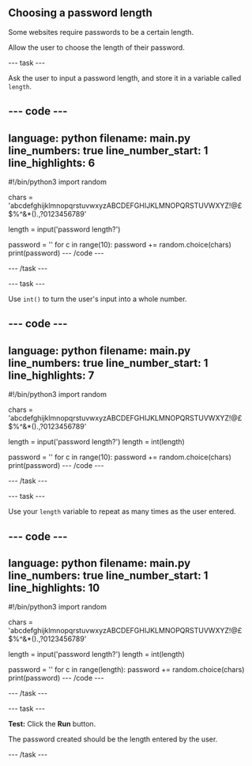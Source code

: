 ## Choosing a password length

Some websites require passwords to be a certain length. 

Allow the user to choose the length of their password.

--- task ---

Ask the user to input a password length, and store it in a variable called `length`.

--- code ---
---
language: python
filename: main.py
line_numbers: true
line_number_start: 1
line_highlights: 6
---
#!/bin/python3
import random

chars = 'abcdefghijklmnopqrstuvwxyzABCDEFGHIJKLMNOPQRSTUVWXYZ!@£$%^&*().,?0123456789'

length = input('password length?')

password = ''
for c in range(10):
    password += random.choice(chars)
print(password)
--- /code ---

--- /task ---

--- task ---

Use `int()` to turn the user's input into a whole number.

--- code ---
---
language: python
filename: main.py
line_numbers: true
line_number_start: 1
line_highlights: 7
---
#!/bin/python3
import random

chars = 'abcdefghijklmnopqrstuvwxyzABCDEFGHIJKLMNOPQRSTUVWXYZ!@£$%^&*().,?0123456789'

length = input('password length?')
length = int(length)

password = ''
for c in range(10):
    password += random.choice(chars)
print(password)
--- /code ---

--- /task ---

--- task ---

Use your `length` variable to repeat as many times as the user entered.

--- code ---
---
language: python
filename: main.py
line_numbers: true
line_number_start: 1
line_highlights: 10
---
#!/bin/python3
import random

chars = 'abcdefghijklmnopqrstuvwxyzABCDEFGHIJKLMNOPQRSTUVWXYZ!@£$%^&*().,?0123456789'

length = input('password length?')
length = int(length)

password = ''
for c in range(length):
    password += random.choice(chars)
print(password)
--- /code ---

--- /task ---

--- task ---

**Test:** Click the **Run** button. 

The password created should be the length entered by the user.

--- /task ---
